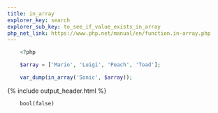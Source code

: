 ```yaml
---
title: in_array
explorer_key: search
explorer_sub_key: to_see_if_value_exists_in_array
php_net_link: https://www.php.net/manual/en/function.in-array.php
---
```


```php
    <?php

    $array = ['Mario', 'Luigi', 'Peach', 'Toad'];

    var_dump(in_array('Sonic', $array));
```

{% include output_header.html %}

```console
    bool(false)
```